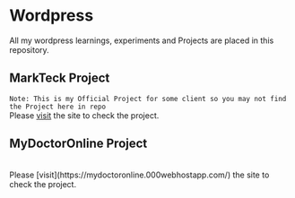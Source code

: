 # Wordpress
All my wordpress learnings, experiments and Projects are placed in this repository.


## MarkTeck Project ##
`Note: This is my Official Project for some client so you may not find the Project here in repo`
<br>
Please [visit](https://markteck.com/) the site to check the project.

## MyDoctorOnline Project ##
<br>
Please [visit](https://mydoctoronline.000webhostapp.com/) the site to check the project.